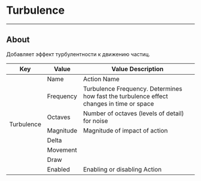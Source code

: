 # Turbulence

___

## About

Добавляет эффект турбулентности к движению частиц.

<table><thead>
  <tr>
    <th>Key</th>
    <th>Value</th>
    <th>Value Description</th>
  </tr></thead>
<tbody>
  <tr>
    <td rowspan="8">Turbulence</td>
    <td>Name</td>
    <td>Action Name</td>
  </tr>
  <tr>
    <td>Frequency</td>
    <td>Turbulence Frequency. Determines how fast the turbulence effect changes in time or space</td>
  </tr>
  <tr>
    <td>Octaves</td>
    <td>Number of octaves (levels of detail) for noise</td>
  </tr>
  <tr>
    <td>Magnitude</td>
    <td>Magnitude of impact of action</td>
  </tr>
  <tr>
    <td>Delta</td>
    <td></td>
  </tr>
  <tr>
    <td>Movement</td>
    <td></td>
  </tr>
  <tr>
    <td>Draw</td>
    <td></td>
  </tr>
  <tr>
    <td>Enabled</td>
    <td>Enabling or disabling Action</td>
  </tr>
</tbody>
</table>
